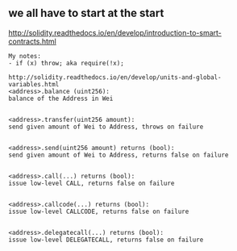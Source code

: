 ## we all have to start at the start


http://solidity.readthedocs.io/en/develop/introduction-to-smart-contracts.html


```
My notes:
- if (x) throw; aka require(!x);

http://solidity.readthedocs.io/en/develop/units-and-global-variables.html
<address>.balance (uint256):
balance of the Address in Wei


<address>.transfer(uint256 amount):
send given amount of Wei to Address, throws on failure


<address>.send(uint256 amount) returns (bool):
send given amount of Wei to Address, returns false on failure


<address>.call(...) returns (bool):
issue low-level CALL, returns false on failure


<address>.callcode(...) returns (bool):
issue low-level CALLCODE, returns false on failure


<address>.delegatecall(...) returns (bool):
issue low-level DELEGATECALL, returns false on failure
```